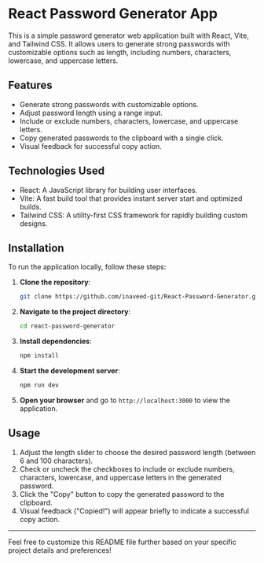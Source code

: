 # React Password Generator App

This is a simple password generator web application built with React, Vite, and Tailwind CSS. It allows users to generate strong passwords with customizable options such as length, including numbers, characters, lowercase, and uppercase letters.

## Features

- Generate strong passwords with customizable options.
- Adjust password length using a range input.
- Include or exclude numbers, characters, lowercase, and uppercase letters.
- Copy generated passwords to the clipboard with a single click.
- Visual feedback for successful copy action.

## Technologies Used

- React: A JavaScript library for building user interfaces.
- Vite: A fast build tool that provides instant server start and optimized builds.
- Tailwind CSS: A utility-first CSS framework for rapidly building custom designs.

## Installation

To run the application locally, follow these steps:

1. **Clone the repository**:

   ```bash
   git clone https://github.com/inaveed-git/React-Password-Generator.git
   ```

2. **Navigate to the project directory**:

   ```bash
   cd react-password-generator
   ```

3. **Install dependencies**:

   ```bash
   npm install
   ```

4. **Start the development server**:

   ```bash
   npm run dev
   ```

5. **Open your browser** and go to `http://localhost:3000` to view the application.

## Usage

1. Adjust the length slider to choose the desired password length (between 6 and 100 characters).
2. Check or uncheck the checkboxes to include or exclude numbers, characters, lowercase, and uppercase letters in the generated password.
3. Click the "Copy" button to copy the generated password to the clipboard.
4. Visual feedback ("Copied!") will appear briefly to indicate a successful copy action.

---

Feel free to customize this README file further based on your specific project details and preferences!

